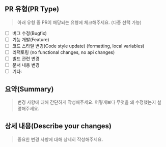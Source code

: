 ## PR 유형(PR Type)
> 아래 유형 중 PR이 해당되는 유형에 체크해주세요. (다중 선택 가능)
- [ ] 버그 수정(Bugfix)
- [ ] 기능 개발(Feature)
- [ ] 코드 스타일 변경(Code style update) (formatting, local variables)
- [ ] 리팩토링 (no functional changes, no api changes)
- [ ] 빌드 관련 변경
- [ ] 문서 내용 변경
- [ ] 기타:

## 요약(Summary)
> 변경 사항에 대해 간단하게 작성해주세요. 어떻게보다 무엇을 왜 수정했는지 설명해주세요.

## 상세 내용(Describe your changes)
> 중요한 변경 사항에 대해 상세히 작성해주세요.
